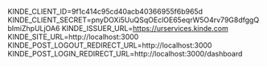 KINDE_CLIENT_ID=9f1c414c95cd40acb40366955f6b965d
KINDE_CLIENT_SECRET=pnyDOXi5UuQSqOEclOE65eqrW5O4rv79G8dfggQbImiZhpULjOA6
KINDE_ISSUER_URL=https://urservices.kinde.com
KINDE_SITE_URL=http://localhost:3000
KINDE_POST_LOGOUT_REDIRECT_URL=http://localhost:3000
KINDE_POST_LOGIN_REDIRECT_URL=http://localhost:3000/dashboard